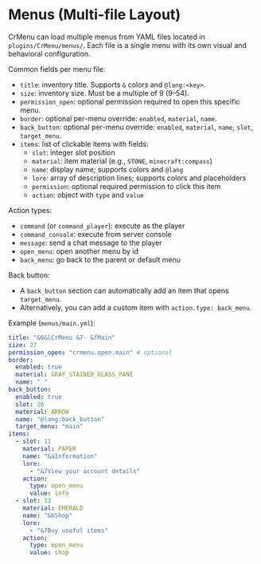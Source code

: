# Menus (Multi-file Layout)

CrMenu can load multiple menus from YAML files located in `plugins/CrMenu/menus/`. Each file is a single menu with its own visual and behavioral configuration.

Common fields per menu file:
- `title`: inventory title. Supports `&` colors and `@lang:<key>`.
- `size`: inventory size. Must be a multiple of 9 (9–54).
- `permission_open`: optional permission required to open this specific menu.
- `border`: optional per-menu override: `enabled`, `material`, `name`.
- `back_button`: optional per-menu override: `enabled`, `material`, `name`, `slot`, `target_menu`.
- `items`: list of clickable items with fields:
  - `slot`: integer slot position
  - `material`: item material (e.g., `STONE`, `minecraft:compass`)
  - `name`: display name; supports colors and `@lang`
  - `lore`: array of description lines; supports colors and placeholders
  - `permission`: optional required permission to click this item
  - `action`: object with `type` and `value`

Action types:
- `command` (or `command_player`): execute as the player
- `command_console`: execute from server console
- `message`: send a chat message to the player
- `open_menu`: open another menu by id
- `back_menu`: go back to the parent or default menu

Back button:
- A `back_button` section can automatically add an item that opens `target_menu`.
- Alternatively, you can add a custom item with `action.type: back_menu`.

Example (`menus/main.yml`):
```yml
title: "&6&lCrMenu &7- &fMain"
size: 27
permission_open: "crmenu.open.main" # optional
border:
  enabled: true
  material: GRAY_STAINED_GLASS_PANE
  name: " "
back_button:
  enabled: true
  slot: 26
  material: ARROW
  name: "@lang:back_button"
  target_menu: "main"
items:
  - slot: 11
    material: PAPER
    name: "&aInformation"
    lore:
      - "&7View your account details"
    action:
      type: open_menu
      value: info
  - slot: 13
    material: EMERALD
    name: "&bShop"
    lore:
      - "&7Buy useful items"
    action:
      type: open_menu
      value: shop
```